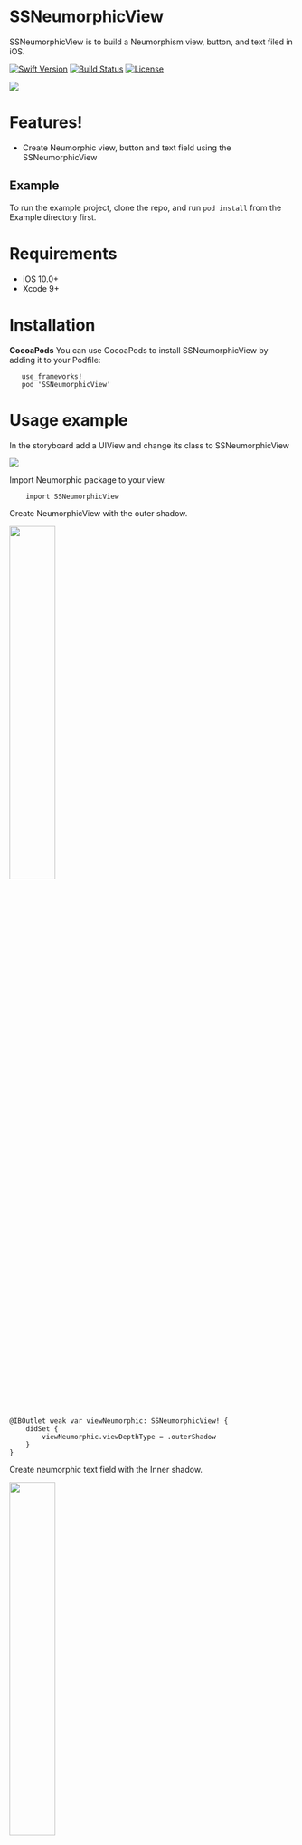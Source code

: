 # SSNeumorphicView

SSNeumorphicView is to build a Neumorphism view, button, and text filed in iOS.

[![Swift Version][swift-image]][swift-url]
[![Build Status][travis-image]][travis-url]
[![License][license-image]][license-url]

<img src="https://github.com/SimformSolutionsPvtLtd/SSNeumorphicKit/blob/feature/ssneumophickit/Screenshots/image.jpg">

# Features!
- Create Neumorphic view, button and text field using the SSNeumorphicView

## Example

To run the example project, clone the repo, and run `pod install` from the Example directory first.

# Requirements
- iOS 10.0+
- Xcode 9+

# Installation
 **CocoaPods**
    You can use CocoaPods to install SSNeumorphicView by adding it to your Podfile:

       use_frameworks!
       pod 'SSNeumorphicView'

# Usage example

In the storyboard add a UIView and change its class to SSNeumorphicView

   <img src="https://github.com/SimformSolutionsPvtLtd/SSNeumorphicKit/blob/feature/ssneumophickit/Screenshots/Screenshot%202020-07-07%20at%207.22.23%20PM.png">
 
Import Neumorphic package to your view.
        
        import SSNeumorphicView

Create NeumorphicView with the outer shadow.

 <img src="https://github.com/SimformSolutionsPvtLtd/SSNeumorphicKit/blob/feature/ssneumophickit/Screenshots/iPhone11Pro%20MaxViewOuter.png" width="40%">

    @IBOutlet weak var viewNeumorphic: SSNeumorphicView! {
        didSet {
            viewNeumorphic.viewDepthType = .outerShadow
        }
    }
        
Create neumorphic text field with the Inner shadow.

<img src="https://github.com/SimformSolutionsPvtLtd/SSNeumorphicKit/blob/feature/ssneumophickit/Screenshots/iPhone11Pro%20MaxTextfiled.png" width="40%">
 
    @IBOutlet weak var txtSSNeumorphic: SSBaseTextField! {
        didSet {
            txtSSNeumorphic.txtDepthType = .innerShadow
        }
    }

Create neumorphic button with the Outer shadow.

<img src="https://github.com/SimformSolutionsPvtLtd/SSNeumorphicKit/blob/feature/ssneumophickit/Screenshots/iPhone11ProMaxButtonOuter.png" width="40%">
 
    @IBOutlet weak var btnNeumorphic: SSNeumorphicButton! {
        didSet {
            btnNeumorphic.btnDepthType = .outerShadow
        }
    }
    
Create neumorphic rounded button with the inner shadow.

   <img src="https://github.com/SimformSolutionsPvtLtd/SSNeumorphicKit/blob/feature/ssneumophickit/Screenshots/iPhone11ProMaxRoundedButton.png" width="40%">

    @IBOutlet weak var btnRoundedNeumorphic: SSNeumorphicButton! {
        didSet {
            btnRoundedNeumorphic.btnDepthType = .innerShadow
            btnRoundedNeumorphic.layer.masksToBounds = true
            btnRoundedNeumorphic.btnNeumorphicCornerRadius =  btnRoundedNeumorphic.frame.width/2
        }
    }
   
## TODO

Dark mode support 

## License

SSNeumorphicView is available under the MIT license. See the LICENSE file for more info.


[swift-image]:https://img.shields.io/badge/swift-5.0-orange.svg
[swift-url]: https://swift.org/
[license-image]: https://img.shields.io/badge/License-MIT-blue.svg
[license-url]: LICENSE
[travis-image]: https://img.shields.io/travis/dbader/node-datadog-metrics/master.svg?style=flat-square
[travis-url]: https://travis-ci.org/dbader/node-datadog-metrics
